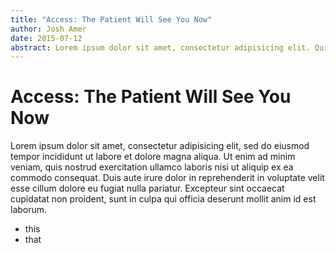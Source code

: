 ```yaml
---
title: "Access: The Patient Will See You Now"
author: Josh Amer
date: 2015-07-12
abstract: Lorem ipsum dolor sit amet, consectetur adipisicing elit. Quis ullam suscipit repudiandae?
---
```


# Access: The Patient Will See You Now

Lorem ipsum dolor sit amet, consectetur adipisicing elit, sed do eiusmod
tempor incididunt ut labore et dolore magna aliqua. Ut enim ad minim veniam,
quis nostrud exercitation ullamco laboris nisi ut aliquip ex ea commodo
consequat. Duis aute irure dolor in reprehenderit in voluptate velit esse
cillum dolore eu fugiat nulla pariatur. Excepteur sint occaecat cupidatat non
proident, sunt in culpa qui officia deserunt mollit anim id est laborum.

- this
- that
